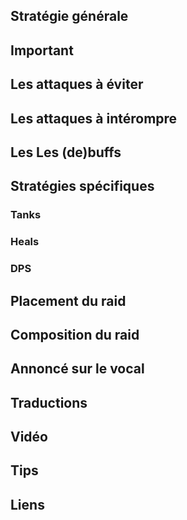 Stratégie générale
------------------
Important
---------
Les attaques à éviter
---------------------
Les attaques à intérompre
-------------------------
Les Les (de)buffs
-----------------
Stratégies spécifiques
----------------------
### Tanks
### Heals
### DPS
Placement du raid
-----------------
Composition du raid
-------------------
Annoncé sur le vocal
--------------------
Traductions
-----------
Vidéo
-----
Tips
----
Liens
-----
